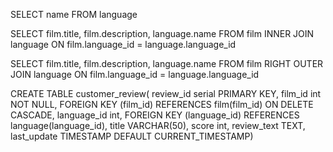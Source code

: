 SELECT name FROM language

SELECT film.title, film.description, language.name
FROM film
INNER JOIN language ON film.language_id = language.language_id

SELECT film.title, film.description, language.name
FROM film
RIGHT OUTER JOIN language 
ON film.language_id = language.language_id


CREATE TABLE customer_review(
   review_id serial PRIMARY KEY,
   film_id int NOT NULL,
   FOREIGN KEY (film_id) REFERENCES film(film_id) ON DELETE CASCADE,
   language_id int,
   FOREIGN KEY (language_id) REFERENCES language(language_id),
   title VARCHAR(50),
   score int,
   review_text TEXT,
   last_update TIMESTAMP DEFAULT CURRENT_TIMESTAMP)